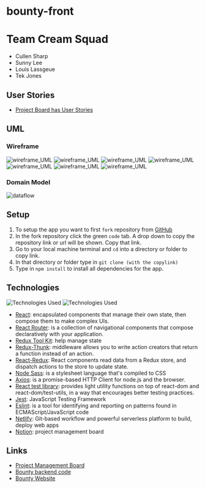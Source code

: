 # bounty-front

# Team Cream Squad
- Cullen Sharp
- Sunny Lee
- Louis Lassgeue
- Tek Jones

## User Stories
  - [Project Board has User Stories](https://www.notion.so/User-Stories-be5412cb1ed34d62b22773eda8816897)

## UML

### Wireframe
![wireframe_UML](assets/wireframe01.png)
![wireframe_UML](assets/wireframe04.png)
![wireframe_UML](assets/wireframe03.png)
![wireframe_UML](assets/wireframe02.png)
![wireframe_UML](assets/wireframe05.png)
![wireframe_UML](assets/wireframe06.png)
![wireframe_UML](assets/wireframe07.png)

### Domain Model
![dataflow](assets/dataflow.png)

## Setup
1. To setup the app you want to first `fork` repository from [GitHub](https://github.com/Creams-Quad/bounty-back)
2. In the fork repository click the green `code` tab. A drop down to copy the repository link or url will be shown. Copy that link.
3. Go to your local machine terminal and `cd` into a directory or folder to copy link.
4. In that directory or folder type in `git clone (with the copylink)`
5. Type in `npm install` to install all dependencies for the app.

## Technologies
![Technologies Used](assets/tech.png)
![Technologies Used](assets/tech02.png)

- [React](https://reactjs.org/docs/getting-started.html): encapsulated components that manage their own state, then compose them to make complex UIs.
- [React Router](https://reactrouter.com/web/guides/quick-start): is a collection of navigational components that compose declaratively with your application. 
- [Redux Tool Kit](https://redux-toolkit.js.org/introduction/getting-started): help manage state
- [Redux-Thunk](https://github.com/reduxjs/redux-thunk): middleware allows you to write action creators that return a function instead of an action.
- [React-Redux](https://react-redux.js.org/introduction/getting-started): React components read data from a Redux store, and dispatch actions to the store to update state.
- [Node Sass](https://sass-lang.com/documentation): is a stylesheet language that's compiled to CSS
- [Axios](https://axios-http.com/docs/intro): is a promise-based HTTP Client for node.js and the browser.
- [React test library](https://testing-library.com/docs/react-testing-library/intro/): provides light utility functions on top of react-dom and react-dom/test-utils, in a way that encourages better testing practices.
- [Jest](https://jestjs.io/docs/getting-started): JavaScript Testing Framework
- [Eslint](https://eslint.org/docs/user-guide/getting-started): is a tool for identifying and reporting on patterns found in ECMAScript/JavaScript code
- [Netlify](https://docs.netlify.com/?_ga=2.5404464.267923715.1629131091-1438724036.1626298259): Git-based workflow and powerful serverless platform to build, deploy web apps
- [Notion](https://www.notion.so/): project management board

## Links
- [Project Management Board](https://www.notion.so/Cream-Squad-2eecc388ea1a4a70b6992435f3e885a8)
- [Bounty backend code](https://github.com/Creams-Quad/bounty-back)
- [Bounty Website]()